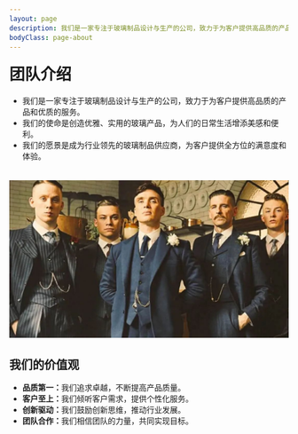 ```yaml
---
layout: page
description: 我们是一家专注于玻璃制品设计与生产的公司，致力于为客户提供高品质的产品和优质的服务。
bodyClass: page-about
---
```


<style>
  .intro, .container {
    margin-top: 0 !important;
    padding-top: 0 !important;
  }
  .intro h1 {
    margin-top: 20px; /* 适当的顶部间距 */
  }
  .intro-image {
    margin-top: 20px; /* 适当的顶部间距 */
  }
</style>

<div class="intro">
  <div class="container">
    <div class="row justify-content-start">
      <div class="col-12 col-md-7 col-lg-6 order-2 order-md-1">
        <h1>团队介绍</h1>
        <ul>
          <li>我们是一家专注于玻璃制品设计与生产的公司，致力于为客户提供高品质的产品和优质的服务。</li>
          <li>我们的使命是创造优雅、实用的玻璃产品，为人们的日常生活增添美感和便利。</li>
          <li>我们的愿景是成为行业领先的玻璃制品供应商，为客户提供全方位的满意度和体验。</li>
        </ul>
        <img alt="团队介绍" class="intro-image" src="/assets/images/team.jpg" />
      </div>
    </div>
  </div>
</div>

<div class="container pt-6 pb-6">
  <div class="row">
    <div class="col-12">
      <h2>我们的价值观</h2>
      <ul>
        <li><strong>品质第一：</strong>我们追求卓越，不断提高产品质量。</li>
        <li><strong>客户至上：</strong>我们倾听客户需求，提供个性化服务。</li>
        <li><strong>创新驱动：</strong>我们鼓励创新思维，推动行业发展。</li>
        <li><strong>团队合作：</strong>我们相信团队的力量，共同实现目标。</li>
      </ul>
    </div>
  </div>
</div>
